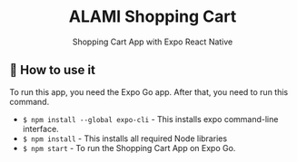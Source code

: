 <div align="center">
  <h1>ALAMI Shopping Cart</h1>
  <p>Shopping Cart App with Expo React Native</p>
</div>

## 🚀 How to use it

To run this app, you need the Expo Go app. After that, you need to run this command.

- `$ npm install --global expo-cli` - This installs expo command-line interface.
- `$ npm install` - This installs all required Node libraries
- `$ npm start` - To run the Shopping Cart App on Expo Go.